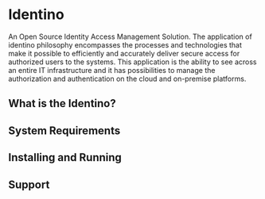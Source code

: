 # Identino

An Open Source Identity Access Management Solution. The application of identino philosophy encompasses the processes and technologies that make it possible to efficiently and accurately deliver secure access for authorized users to the systems. This application is the ability to see across an entire IT infrastructure and it has possibilities to manage the authorization and authentication on the cloud and on-premise platforms.

## What is the Identino?

## System Requirements

## Installing and Running

## Support

